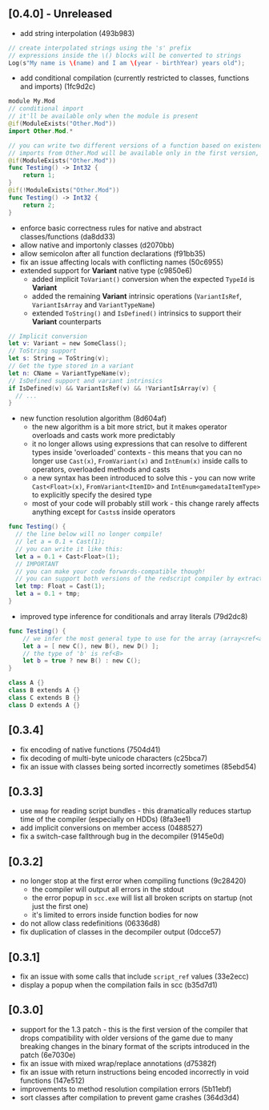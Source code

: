 ## [0.4.0] - Unreleased
- add string interpolation (493b983)
```swift
// create interpolated strings using the 's' prefix
// expressions inside the \() blocks will be converted to strings
Log(s"My name is \(name) and I am \(year - birthYear) years old");
```
- add conditional compilation (currently restricted to classes, functions and imports) (1fc9d2c)
```swift
module My.Mod
// conditional import
// it'll be available only when the module is present
@if(ModuleExists("Other.Mod"))
import Other.Mod.*

// you can write two different versions of a function based on existence of another module
// imports from Other.Mod will be available only in the first version, since the import was conditional
@if(ModuleExists("Other.Mod"))
func Testing() -> Int32 {
    return 1;
}
@if(!ModuleExists("Other.Mod"))
func Testing() -> Int32 {
    return 2;
}
```
- enforce basic correctness rules for native and abstract classes/functions (da8dd33)
- allow native and importonly classes (d2070bb)
- allow semicolon after all function declarations (f91bb35)
- fix an issue affecting locals with conflicting names (50c6955)
- extended support for **Variant** native type (c9850e6)
  - added implicit `ToVariant()` conversion when the expected `TypeId` is **Variant**
  - added the remaining **Variant** intrinsic operations (`VariantIsRef`, `VariantIsArray` and `VariantTypeName`)
  - extended `ToString()` and `IsDefined()` intrinsics to support their **Variant** counterparts
```swift
// Implicit conversion
let v: Variant = new SomeClass();
// ToString support
let s: String = ToString(v);
// Get the type stored in a variant
let n: CName = VariantTypeName(v);
// IsDefined support and variant intrinsics
if IsDefined(v) && VariantIsRef(v) && !VariantIsArray(v) {
  // ...
}
```
- new function resolution algorithm (8d604af)
  - the new algorithm is a bit more strict, but it makes operator overloads and casts work more predictably
  - it no longer allows using expressions that can resolve to different types inside 'overloaded' contexts - this means that you can no longer use `Cast(x)`, `FromVariant(x)` and `IntEnum(x)` inside calls to operators, overloaded methods and casts
  - a new syntax has been introduced to solve this - you can now write `Cast<Float>(x)`, `FromVariant<ItemID>` and `IntEnum<gamedataItemType>` to explicitly specify the desired type
  - most of your code will probably still work - this change rarely affects anything except for `Casts`s inside operators
```swift
func Testing() {
  // the line below will no longer compile!
  // let a = 0.1 + Cast(1);
  // you can write it like this:
  let a = 0.1 + Cast<Float>(1);
  // IMPORTANT
  // you can make your code forwards-compatible though!
  // you can support both versions of the redscript compiler by extracting the Cast to a local:
  let tmp: Float = Cast(1);
  let a = 0.1 + tmp;
}
```
- improved type inference for conditionals and array literals (79d2dc8)
```swift
func Testing() {
    // we infer the most general type to use for the array (array<ref<a>>)
    let a = [ new C(), new B(), new D() ];
    // the type of 'b' is ref<B>
    let b = true ? new B() : new C();
}

class A {}
class B extends A {}
class C extends B {}
class D extends A {}
```

## [0.3.4]
- fix encoding of native functions (7504d41)
- fix decoding of multi-byte unicode characters (c25bca7)
- fix an issue with classes being sorted incorrectly sometimes (85ebd54)

## [0.3.3]
- use `mmap` for reading script bundles - this dramatically reduces startup time of the compiler (especially on HDDs) (8fa3ee1)
- add implicit conversions on member access (0488527)
- fix a switch-case fallthrough bug in the decompiler (9145e0d)

## [0.3.2]
- no longer stop at the first error when compiling functions (9c28420)
  - the compiler will output all errors in the stdout
  - the error popup in `scc.exe` will list all broken scripts on startup (not just the first one)
  - it's limited to errors inside function bodies for now
- do not allow class redefinitions (06336d8)
- fix duplication of classes in the decompiler output (0dcce57)

## [0.3.1]
- fix an issue with some calls that include `script_ref` values (33e2ecc)
- display a popup when the compilation fails in scc (b35d7d1)

## [0.3.0]
- support for the 1.3 patch - this is the first version of the compiler that drops compatibility with older versions of the game due to many breaking changes in the binary format of the scripts introduced in the patch (6e7030e)
- fix an issue with mixed wrap/replace annotations (d75382f)
- fix an issue with return instructions being encoded incorrectly in void functions (147e512)
- improvements to method resolution compilation errors (5b11ebf)
- sort classes after compilation to prevent game crashes (364d3d4)
